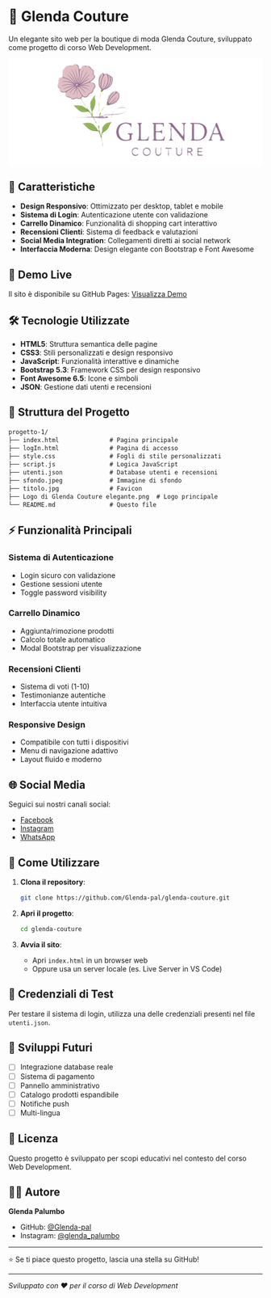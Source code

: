 # 👗 Glenda Couture

Un elegante sito web per la boutique di moda Glenda Couture, sviluppato come progetto di corso Web Development.

![Glenda Couture Logo](Logo%20di%20Glenda%20Couture%20elegante.png)

## 🌟 Caratteristiche

- **Design Responsivo**: Ottimizzato per desktop, tablet e mobile
- **Sistema di Login**: Autenticazione utente con validazione
- **Carrello Dinamico**: Funzionalità di shopping cart interattivo
- **Recensioni Clienti**: Sistema di feedback e valutazioni
- **Social Media Integration**: Collegamenti diretti ai social network
- **Interfaccia Moderna**: Design elegante con Bootstrap e Font Awesome

## 🚀 Demo Live

Il sito è disponibile su GitHub Pages: [Visualizza Demo](https://glenda-pal.github.io/glenda-couture/)

## 🛠️ Tecnologie Utilizzate

- **HTML5**: Struttura semantica delle pagine
- **CSS3**: Stili personalizzati e design responsivo
- **JavaScript**: Funzionalità interattive e dinamiche
- **Bootstrap 5.3**: Framework CSS per design responsivo
- **Font Awesome 6.5**: Icone e simboli
- **JSON**: Gestione dati utenti e recensioni

## 📁 Struttura del Progetto

```
progetto-1/
├── index.html              # Pagina principale
├── logIn.html              # Pagina di accesso
├── style.css               # Fogli di stile personalizzati
├── script.js               # Logica JavaScript
├── utenti.json             # Database utenti e recensioni
├── sfondo.jpeg             # Immagine di sfondo
├── titolo.jpg              # Favicon
├── Logo di Glenda Couture elegante.png  # Logo principale
└── README.md               # Questo file
```

## ⚡ Funzionalità Principali

### Sistema di Autenticazione
- Login sicuro con validazione
- Gestione sessioni utente
- Toggle password visibility

### Carrello Dinamico
- Aggiunta/rimozione prodotti
- Calcolo totale automatico
- Modal Bootstrap per visualizzazione

### Recensioni Clienti
- Sistema di voti (1-10)
- Testimonianze autentiche
- Interfaccia utente intuitiva

### Responsive Design
- Compatibile con tutti i dispositivi
- Menu di navigazione adattivo
- Layout fluido e moderno

## 🌐 Social Media

Seguici sui nostri canali social:
- [Facebook](https://www.facebook.com/share/1Bb74HNwG7/)
- [Instagram](https://www.instagram.com/glenda_palumbo?igsh=MWliY3ViYzNpZ3Nzaw==)
- [WhatsApp](https://wa.me/393296294040)

## 🎯 Come Utilizzare

1. **Clona il repository**:
   ```bash
   git clone https://github.com/Glenda-pal/glenda-couture.git
   ```

2. **Apri il progetto**:
   ```bash
   cd glenda-couture
   ```

3. **Avvia il sito**:
   - Apri `index.html` in un browser web
   - Oppure usa un server locale (es. Live Server in VS Code)

## 👤 Credenziali di Test

Per testare il sistema di login, utilizza una delle credenziali presenti nel file `utenti.json`.

## 🚧 Sviluppi Futuri

- [ ] Integrazione database reale
- [ ] Sistema di pagamento
- [ ] Pannello amministrativo
- [ ] Catalogo prodotti espandibile
- [ ] Notifiche push
- [ ] Multi-lingua

## 📝 Licenza

Questo progetto è sviluppato per scopi educativi nel contesto del corso Web Development.

## 👩‍💻 Autore

**Glenda Palumbo**
- GitHub: [@Glenda-pal](https://github.com/Glenda-pal)
- Instagram: [@glenda_palumbo](https://www.instagram.com/glenda_palumbo?igsh=MWliY3ViYzNpZ3Nzaw==)

---

⭐ Se ti piace questo progetto, lascia una stella su GitHub!

---

*Sviluppato con ❤️ per il corso di Web Development*
